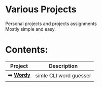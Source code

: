 # **Various Projects**

 Personal projects and projects assignments  
 Mostly simple and easy.  

# **Contents:**

| **Project** | **Description** |
| --- | --- |
| ➡️ [**Wordy**](https://github.com/pepk0/various_projects/blob/main/wordy/ReadMe.md) | simle CLI word guesser |



 